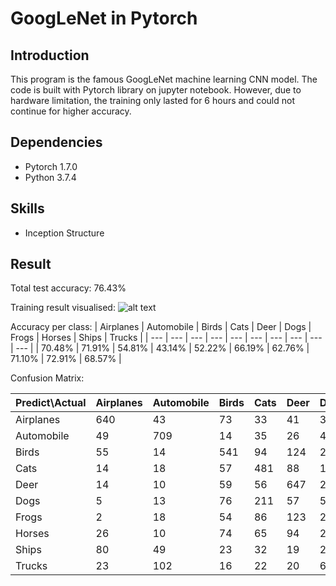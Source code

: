 # GoogLeNet in Pytorch

## Introduction
This program is the famous GoogLeNet machine learning CNN model. The code is built with Pytorch library on jupyter notebook. However, due to hardware limitation, the training only lasted for 6 hours and could not continue for higher accuracy.

## Dependencies
- Pytorch 1.7.0
- Python 3.7.4

## Skills
- Inception Structure

## Result

Total test accuracy: 76.43%

Training result visualised:
![alt text](https://github.com/jason2468087/Pytorch-Inception/blob/main/img/Inception%20Result.png?raw=true)

Accuracy per class:
| Airplanes | Automobile | Birds | Cats | Deer | Dogs | Frogs | Horses | Ships | Trucks |
| --- | --- | --- | --- | --- | --- | --- | --- | --- | --- |
| 70.48% | 71.91% | 54.81% | 43.14% | 52.22% | 66.19% | 62.76% | 71.10% | 72.91% | 68.57% |

Confusion Matrix:

| Predict\Actual | Airplanes | Automobile | Birds | Cats | Deer | Dogs | Frogs | Horses | Ships | Trucks |
| --- | --- | --- | --- | --- | --- | --- | --- | --- | --- | --- |
| Airplanes | 640 | 43 | 73 | 33 | 41 | 3 | 8 | 19 | 98 | 42 |
| Automobile | 49 | 709 | 14 | 35 | 26 | 4 | 7 | 7 | 47 | 102 |
| Birds | 55 | 14 | 541 | 94 | 124 | 25 | 95 | 26 | 16 | 10 |
| Cats | 14 | 18 | 57 | 481 | 88 | 141 | 123 | 31 | 19 | 28 |
| Deer | 14 | 10 | 59 | 56 | 647 | 28 | 84 | 80 | 12 | 10 |
| Dogs | 5 | 13 | 76 | 211 | 57 | 509 | 48 | 56 | 6 | 19 |
| Frogs | 2 | 18 | 54 | 86 | 123 | 22 | 664 | 6 | 9 | 16 |
| Horses | 26 | 10 | 74 | 65 | 94 | 29 | 15 | 625 | 8 | 54 |
| Ships | 80 | 49 | 23 | 32 | 19 | 2 | 10 | 8 | 724 | 53 |
| Trucks | 23 | 102 | 16 | 22 | 20 | 6 | 4 | 21 | 54 | 732 |
